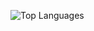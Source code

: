 ![Top Languages](https://github-readme-stats.vercel.app/api/top-langs/?username=an-prata&layout=compact&theme=dark&hide_border=true&bg_color=22272E00)


